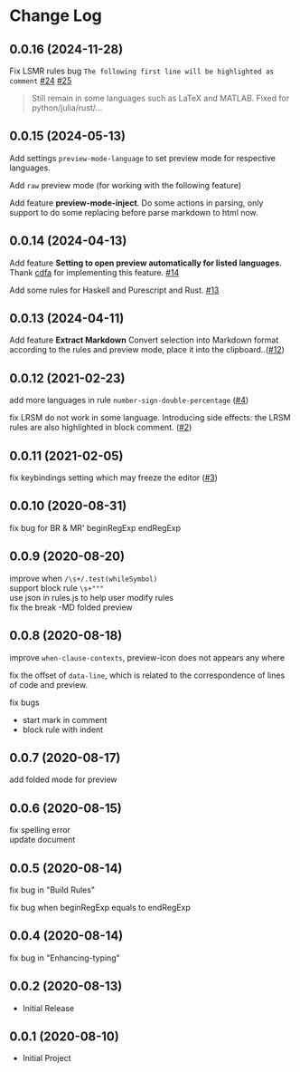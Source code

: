 # Change Log

## 0.0.16 (2024-11-28)

Fix LSMR rules bug `The following first line will be highlighted as comment` [#24](https://github.com/zhaouv/vscode-markdown-everywhere/issues/24) [#25](https://github.com/zhaouv/vscode-markdown-everywhere/issues/25)
> Still remain in some languages such as LaTeX and MATLAB. Fixed for python/julia/rust/...

## 0.0.15 (2024-05-13)

Add settings `preview-mode-language` to set preview mode for respective languages.

Add `raw` preview mode (for working with the following feature)

Add feature **preview-mode-inject**. Do some actions in parsing, only support to do some replacing before parse markdown to html now.

## 0.0.14 (2024-04-13)

Add feature **Setting to open preview automatically for listed languages**. Thank [cdfa](https://github.com/cdfa) for implementing this feature. [#14](https://github.com/zhaouv/vscode-markdown-everywhere/issues/14)

Add some rules for Haskell and Purescript and Rust. [#13](https://github.com/zhaouv/vscode-markdown-everywhere/issues/13)

## 0.0.13 (2024-04-11)

Add feature **Extract Markdown** Convert selection into Markdown format according to the rules and preview mode, place it into the clipboard..([#12](https://github.com/zhaouv/vscode-markdown-everywhere/issues/12))

## 0.0.12 (2021-02-23)

add more languages in rule `number-sign-double-percentage` ([#4](https://github.com/zhaouv/vscode-markdown-everywhere/issues/4))

fix LRSM do not work in some language. Introducing side effects: the LRSM rules are also highlighted in block comment. ([#2](https://github.com/zhaouv/vscode-markdown-everywhere/issues/2#issuecomment-766083395))

## 0.0.11 (2021-02-05)

fix keybindings setting which may freeze the editor ([#3](https://github.com/zhaouv/vscode-markdown-everywhere/issues/3))

## 0.0.10 (2020-08-31)

fix bug for BR & MR' beginRegExp endRegExp

## 0.0.9 (2020-08-20)

improve when `/\s+/.test(whileSymbol)`  
support block rule `\s+"""`  
use json in rules.js to help user modify rules  
fix the break -MD folded preview  

## 0.0.8 (2020-08-18)

improve `when-clause-contexts`, preview-icon does not appears any where  

fix the offset of `data-line`, which is related to the correspondence of lines of code and preview.  

fix bugs
+ start mark in comment  
+ block rule with indent  

## 0.0.7 (2020-08-17)

add folded mode for preview

## 0.0.6 (2020-08-15)

fix spelling error  
update document  

## 0.0.5 (2020-08-14)

fix bug in "Build Rules"

fix bug when beginRegExp equals to endRegExp

## 0.0.4 (2020-08-14)

fix bug in "Enhancing-typing"

## 0.0.2 (2020-08-13)
+ Initial Release

## 0.0.1 (2020-08-10)
+ Initial Project